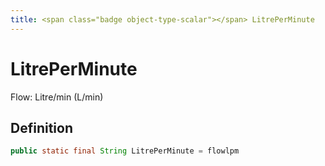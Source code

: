 ```yaml
---
title: <span class="badge object-type-scalar"></span> LitrePerMinute
---
```

# <span class="badge object-type-scalar"></span> LitrePerMinute

Flow: Litre/min (L/min)

## Definition

```java
public static final String LitrePerMinute = flowlpm
```
